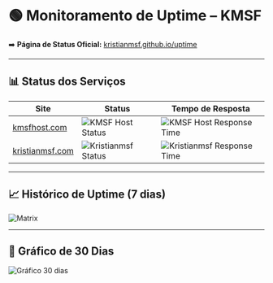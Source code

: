 # 🟢 Monitoramento de Uptime – KMSF

➡️ **Página de Status Oficial:** [kristianmsf.github.io/uptime](https://kristianmsf.github.io/uptime)

---

## 📊 Status dos Serviços

| Site | Status | Tempo de Resposta |
|------|--------|-------------------|
| [kmsfhost.com](https://www.kmsfhost.com) | ![KMSF Host Status](https://kristianmsf.github.io/uptime/api/badge?name=kmsf-host&style=flat&label=) | ![KMSF Host Response Time](https://kristianmsf.github.io/uptime/api/badge?name=kmsf-host&style=flat&label=response-time&suffix=ms) |
| [kristianmsf.com](https://www.kristianmsf.com) | ![Kristianmsf Status](https://kristianmsf.github.io/uptime/api/badge?name=kristianmsf&style=flat&label=) | ![Kristianmsf Response Time](https://kristianmsf.github.io/uptime/api/badge?name=kristianmsf&style=flat&label=response-time&suffix=ms) |

---

## 📈 Histórico de Uptime (7 dias)

![Matrix](https://kristianmsf.github.io/uptime/api/matrix?style=flat)

---

## 📅 Gráfico de 30 Dias

![Gráfico 30 dias](https://kristianmsf.github.io/uptime/api/graph?duration=2592000&style=flat)

